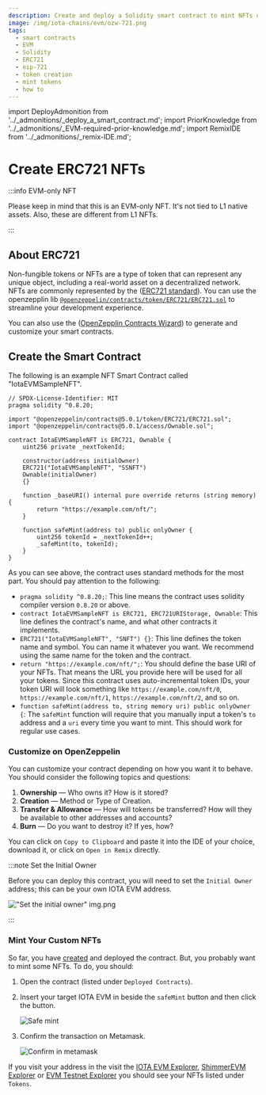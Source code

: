 ```yaml
---
description: Create and deploy a Solidity smart contract to mint NFTs using the ERC721 standard.
image: /img/iota-chains/evm/ozw-721.png
tags:
  - smart contracts
  - EVM
  - Solidity
  - ERC721
  - eip-721
  - token creation
  - mint tokens
  - how to
---
```

import DeployAdmonition from '../_admonitions/_deploy_a_smart_contract.md';
import PriorKnowledge from '../_admonitions/_EVM-required-prior-knowledge.md';
import RemixIDE from '../_admonitions/_remix-IDE.md';

# Create ERC721 NFTs

:::info EVM-only NFT

Please keep in mind that this is an EVM-only NFT. It's not tied to L1 native assets. Also, these are different from L1
NFTs.

:::

<PriorKnowledge />

## About ERC721

Non-fungible tokens or NFTs are a type of token that can represent any unique object, including a real-world asset on a
decentralized network. NFTs are commonly represented by the ([ERC721 standard](https://eips.ethereum.org/EIPS/eip-721)).
You can use the
openzepplin
lib [`@openzeppelin/contracts/token/ERC721/ERC721.sol`](https://github.com/OpenZeppelin/openzeppelin-contracts/blob/master/contracts/token/ERC721/ERC721.sol)
to streamline your development experience.

You can also use the ([OpenZepplin Contracts Wizard](https://wizard.openzeppelin.com/#erc721)) to generate and customize
your smart contracts.

<RemixIDE />

## Create the Smart Contract

The following is an example NFT Smart Contract called "IotaEVMSampleNFT".

```solidity
// SPDX-License-Identifier: MIT
pragma solidity ^0.8.20;

import "@openzeppelin/contracts@5.0.1/token/ERC721/ERC721.sol";
import "@openzeppelin/contracts@5.0.1/access/Ownable.sol";

contract IotaEVMSampleNFT is ERC721, Ownable {
    uint256 private _nextTokenId;

    constructor(address initialOwner)
    ERC721("IotaEVMSampleNFT", "SSNFT")
    Ownable(initialOwner)
    {}

    function _baseURI() internal pure override returns (string memory) {
        return "https://example.com/nft/";
    }

    function safeMint(address to) public onlyOwner {
        uint256 tokenId = _nextTokenId++;
        _safeMint(to, tokenId);
    }
}
```

As you can see above, the contract uses standard methods for the most part. You should pay attention to the following:

- `pragma solidity ^0.8.20;`: This line means the contract uses solidity compiler version `0.8.20` or above.
- `contract IotaEVMSampleNFT is ERC721, ERC721URIStorage, Ownable`: This line defines the contract's name, and what
  other contracts it implements.
- `ERC721("IotaEVMSampleNFT", "SNFT") {}`: This line defines the token name and symbol. You can name it
  whatever you want. We recommend using the same name for the token and the contract.
- `return "https://example.com/nft/";`: You should define the base URI of your NFTs. That means the URL you provide here
  will be used for all your tokens. Since this contract uses auto-incremental token IDs, your token URI will look
  something like `https://example.com/nft/0`, `https://example.com/nft/1`, `https://example.com/nft/2`, and so on.
- `function safeMint(address to, string memory uri) public onlyOwner {`: The `safeMint` function will
  require that you manually input a token's `to` address and a `uri` every time you want to mint. This should work for
  regular use cases.

### Customize on OpenZeppelin

You can customize your contract depending on how you want it to behave. You should consider the following topics
and questions:

1. **Ownership** — Who owns it? How is it stored?
2. **Creation** — Method or Type of Creation.
3. **Transfer & Allowance** — How will tokens be transferred? How will they be available to other addresses and
   accounts?
4. **Burn** — Do you want to destroy it? If yes, how?

You can click on `Copy to Clipboard` and paste it into the IDE of your choice, download it, or click on `Open in Remix`
directly.


:::note Set the Initial Owner

Before you can deploy this contract, you will need to set the `Initial Owner` address; this can be your own IOTA EVM address.

!["Set the initial owner" img.png](/img/iota-chains/evm/how-tos/ERC721/set-initial-owner.png)

:::

<DeployAdmonition/>

### Mint Your Custom NFTs

So far, you have [created](#create-the-smart-contract) and deployed the contract. But, you probably want to mint some NFTs.
To do, you should:

1. Open the contract (listed under `Deployed Contracts`).
2. Insert your target IOTA EVM in beside the `safeMint` button and then click the button.
  
    ![Safe mint](/img/iota-chains/evm/how-tos/ERC721/safe-mint.png)

3. Confirm the transaction on Metamask.

   ![Confirm in metamask](/img/iota-chains/evm/how-tos/ERC721/confirm-in-metamask.png)

If you visit your address in the visit the [IOTA EVM Explorer](https://explorer.evm.iota.org),
[ShimmerEVM Explorer](https://explorer.evm.testnet.shimmer.network/) or  [EVM Testnet Explorer](https://explorer.evm.testnet.shimmer.network/)
you should see your NFTs listed under `Tokens`.

